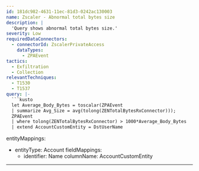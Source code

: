 ```yaml
---
id: 181dc982-4631-11ec-81d3-0242ac130003
name: Zscaler - Abnormal total bytes size
description: |
  'Query shows abnormal total bytes size.'
severity: Low
requiredDataConnectors:
  - connectorId: ZscalerPrivateAccess
    dataTypes:
      - ZPAEvent
tactics:
  - Exfiltration
  - Collection
relevantTechniques:
  - T1530
  - T1537
query: |-
  ```kusto
  let Average_Body_Bytes = toscalar(ZPAEvent
  | summarize Avg_Size = avg(tolong(ZENTotalBytesRxConnector)));
  ZPAEvent
  | where tolong(ZENTotalBytesRxConnector) > 1000*Average_Body_Bytes
  | extend AccountCustomEntity = DstUserName
  ```
entityMappings:
  - entityType: Account
    fieldMappings:
      - identifier: Name
        columnName: AccountCustomEntity
---
```


